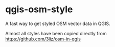 qgis-osm-style
==============

A fast way to get styled OSM vector data in QGIS.

Almost all styles have been copied directly from https://github.com/3liz/osm-in-qgis
